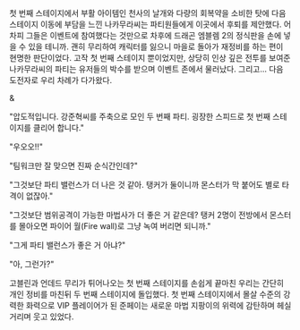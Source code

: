첫 번째 스테이지에서 부활 아이템인 천사의 날개와 다량의 회복약을 소비한 탓에 다음 스테이지 이동에 부담을 느낀 나카무라씨는 파티원들에게 이곳에서 후퇴를 제안했다. 
어차피 그들은 이벤트에 참여했다는 것만으로 차후에 드래곤 엠블렘 2의 정식판을 손에 넣을 수 있을 테니까. 괜히 무리하여 캐릭터를 잃으니 마을로 돌아가 재정비를 하는 편이 현명한 판단이었다. 
고작 첫 번째 스테이지 뿐이었지만, 상당히 인상 깊은 전투를 보여준 나카무라씨의 파티는 유저들의 박수를 받으며 이벤트 존에서 물러났다. 
그리고... 다음 도전자로 우리 차례가 다가왔다. 

& 

"압도적입니다. 강준혁씨를 주축으로 모인 두 번째 파티. 굉장한 스피드로 첫 번째 스테이지를 클리어 합니다." 

"우오오!!" 

"팀워크만 잘 맞으면 진짜 순식간인데?" 

"그것보단 파티 밸런스가 더 나은 것 같아. 탱커가 둘이니까 몬스터가 막 붙어도 별로 타격이 없잖아." 

"그것보단 범위공격이 가능한 마법사가 더 좋은 거 같은데? 탱커 2명이 전방에서 몬스터를 몰아오면 파이어 월(Fire wall)로 그냥 녹여 버리면 되니까." 

"그게 파티 밸런스가 좋은 거 아냐?" 

"아, 그런가?" 

고블린과 언데드 무리가 튀어나오는 첫 번째 스테이지를 손쉽게 끝마친 우리는 간단히 개인 정비를 마친뒤 두 번째 스테이지에 돌입했다. 
첫 번째 스테이지에서 몰살 수준의 강력한 화력으로 VIP 플레이어가 된 준페이는 새로운 마법 지팡이의 위력에 감탄하며 헤실 거리며 웃고 있었다. 